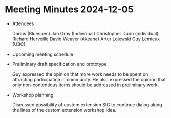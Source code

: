 # Meeting Minutes 2024-12-05

- Attendees

  Darius (Bluespec)
  Jan Gray (Individual)
  Christopher Dunn (individual)
  Richard Herveille
  David Weaver (Akeana)
  Artur Lojewski
  Guy Lemieux (UBC)

- Upcoming meeting schedule
- Preliminary draft specification and prototype

  Guy expressed the opinion that more work needs to be spent on
  attracting participation in community.  He also expressed the
  opinion that only non-contentious items should be addressed in
  preliminary work.

- Workshop planning

  Discussed possibility of custom extension SIG to continue dialog
  along the lines of the custom extension workshop idea.
